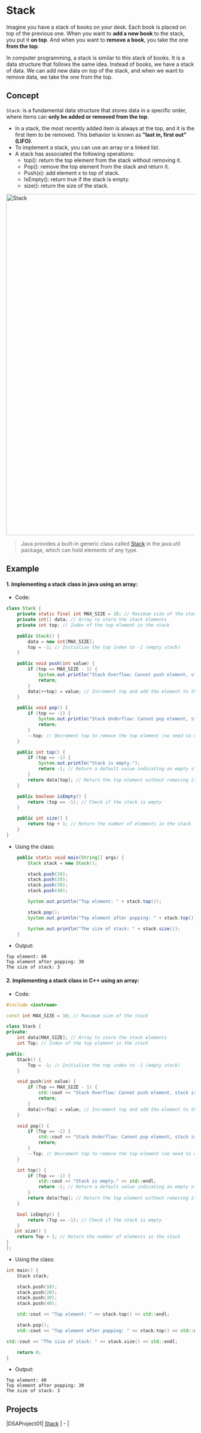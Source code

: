 # Stack
Imagine you have a stack of books on your desk. Each book is placed on top of the previous one. When you want to **add a new book** to the stack, you put it **on top**. And when you want to **remove a book**, you take the one **from the top**.

In computer programming, a stack is similar to this stack of books. It is a data structure that follows the same idea. Instead of books, we have a stack of data. We can add new data on top of the stack, and when we want to remove data, we take the one from the top.

## Concept
`Stack`: is a fundamental data structure that stores data in a specific order, where items can **only be added or removed from the top**.
- In a stack, the most recently added item is always at the top, and it is the first item to be removed. This behavior is known as **"last in, first out" (LIFO)**.
- To implement a stack, you can use an array or a linked list.
- A stack has associated the following operations:
  - top(): return the top element from the stack without removing it.
  - Pop(): remove the top element from the stack and return it.
  - Push(x): add element x to top of stack.
  - IsEmpty(): return true if the stack is empty.
  - size(): return the size of the stack.

<img width="910" alt="Stack" src="https://github.com/SAFCSP-Team/data-structures-and-algorithms-bootcamp/blob/main/data-structures-and-algorithms-101/02-data-structures/03-stack/Images/stack.png">

> Java provides a built-in generic class called [Stack](https://docs.oracle.com/javase/8/docs/api/java/util/Stack.html) in the java.util package, which can hold elements of any type.

## Example 

#### 1. Implementing a stack class in java using an array:
- Code: 

```java
class Stack {
    private static final int MAX_SIZE = 10; // Maximum size of the stack
    private int[] data; // Array to store the stack elements
    private int top; // Index of the top element in the stack

    public Stack() {
        data = new int[MAX_SIZE];
        top = -1; // Initialize the top index to -1 (empty stack)
    }

    public void push(int value) {
        if (top == MAX_SIZE - 1) {
            System.out.println("Stack Overflow: Cannot push element, stack is full.");
            return;
        }
        data[++top] = value; // Increment top and add the element to the stack
    }

    public void pop() {
        if (top == -1) {
            System.out.println("Stack Underflow: Cannot pop element, stack is empty.");
            return;
        }
        --top; // Decrement top to remove the top element (no need to delete or clear memory)
    }

    public int top() {
        if (top == -1) {
            System.out.println("Stack is empty.");
            return -1; // Return a default value indicating an empty stack
        }
        return data[top]; // Return the top element without removing it
    }

    public boolean isEmpty() {
        return (top == -1); // Check if the stack is empty
    }

    public int size() {
        return top + 1; // Return the number of elements in the stack
    }
}
```
- Using the class:
```java
    public static void main(String[] args) {
        Stack stack = new Stack();

        stack.push(10);
        stack.push(20);
        stack.push(30);
        stack.push(40);

        System.out.println("Top element: " + stack.top());

        stack.pop();
        System.out.println("Top element after popping: " + stack.top());

        System.out.println("The size of stack: " + stack.size());
    }
```
 - Output: 
```
Top element: 40
Top element after popping: 30
The size of stack: 3

```


#### 2. Implementing a stack class in C++ using an array:
- Code: 

```C++
#include <iostream>

const int MAX_SIZE = 10; // Maximum size of the stack

class Stack {
private:
    int data[MAX_SIZE]; // Array to store the stack elements
    int Top; // Index of the top element in the stack

public:
    Stack() {
        Top = -1; // Initialize the top index to -1 (empty stack)
    }

    void push(int value) {
        if (Top == MAX_SIZE - 1) {
            std::cout << "Stack Overflow: Cannot push element, stack is full." << std::endl;
            return;
        }
        data[++Top] = value; // Increment top and add the element to the stack
    }

    void pop() {
        if (Top == -1) {
            std::cout << "Stack Underflow: Cannot pop element, stack is empty." << std::endl;
            return;
        }
        --Top; // Decrement top to remove the top element (no need to delete or clear memory)
    }

    int top() {
        if (Top == -1) {
            std::cout << "Stack is empty." << std::endl;
            return -1; // Return a default value indicating an empty stack
        }
        return data[Top]; // Return the top element without removing it
    }

    bool isEmpty() {
        return (Top == -1); // Check if the stack is empty
    }
   int size() {
    return Top + 1; // Return the number of elements in the stack
}
};

```
- Using the class:
```C++
int main() {
    Stack stack;

    stack.push(10);
    stack.push(20);
    stack.push(30);
    stack.push(40);

    std::cout << "Top element: " << stack.top() << std::endl;

    stack.pop();
    std::cout << "Top element after popping: " << stack.top() << std::endl;

std::cout << "The size of stack: " << stack.size() << std::endl;

    return 0;
}
```
 - Output: 
```
Top element: 40
Top element after popping: 30
The size of stack: 3
```

## Projects
|DSAProject01| [Stack](-) | - | 
